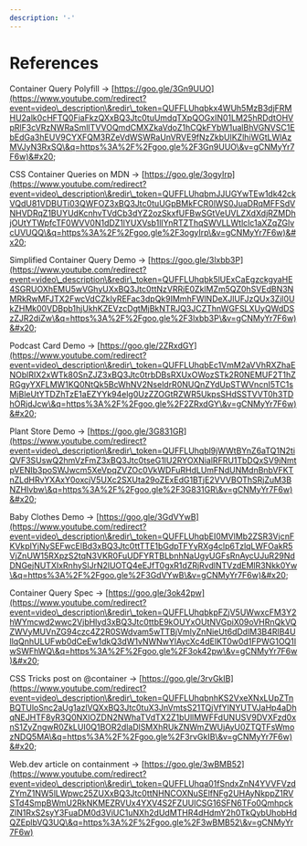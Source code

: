```yaml
---
description: '-'
---
```


# References

Container Query Polyfill → [https://goo.gle/3Gn9UUO](https://www.youtube.com/redirect?event=video\_description\&redir\_token=QUFFLUhqbkx4WUh5MzB3djFRMHU2alk0cHFTQ0FiaFkzQXxBQ3Jtc0tuUmdqTXpQOGxIN01LM25hRDdtOHVpRlF3cVRzNWRaSmlITVVOQmdCMXZkaVdoZ1hCQkFYbW1ualBhVGNVSC1EbEdGa3hEUV9CYXFQM3RZeVdWSWRaUnVRVE9fNzZkbUlKZlhiWGtLWlAzMVJyN3RxSQ\&q=https%3A%2F%2Fgoo.gle%2F3Gn9UUO\&v=gCNMyYr7F6w)&#x20;

CSS Container Queries on MDN → [https://goo.gle/3ogyIrp](https://www.youtube.com/redirect?event=video\_description\&redir\_token=QUFFLUhqbmJJUGYwTEw1dk42ckVQdU81VDBUTi03QWFOZ3xBQ3Jtc0tuUGpBMkFCR0lWS0JuaDRqMFFSdVNHVDRqZ1BUYUdKcnhvTVdCb3dYZ2ozSkxfUFBwSGtVeUVLZXdXdjRZMDhjOUtYTWpfcTF0WVV0N1dDZ1lYUXVsb1lIYnRTZThqSWVLLWtlclc1aXZqZGlvcUVUQQ\&q=https%3A%2F%2Fgoo.gle%2F3ogyIrp\&v=gCNMyYr7F6w)&#x20;

Simplified Container Query Demo → [https://goo.gle/3lxbb3P](https://www.youtube.com/redirect?event=video\_description\&redir\_token=QUFFLUhqbk5lUExCaEgzckgyaHE4SGRUOXhEMU5wVGhyUXxBQ3Jtc0ttNzVRRjE0ZklMZm5QZ0hSVEdBN3NMRkRwMFJTX2FwcVdCZkIyREFac3dpQk9IMmhFWlNDeXJlUFJzQUx3Zjl0UkZHMk00VDBpb1hjUkhKZEVzcDgtMjBkNTRJQ3JCZThnWGFSLXUyQWdDSzZJR2diZw\&q=https%3A%2F%2Fgoo.gle%2F3lxbb3P\&v=gCNMyYr7F6w)&#x20;

Podcast Card Demo → [https://goo.gle/2ZRxdGY](https://www.youtube.com/redirect?event=video\_description\&redir\_token=QUFFLUhqbEc1VmM2aVVhRXZhaENOblRIX2xWTk80SnZJZ3xBQ3Jtc0trbDBsRXUxOWozSTk2R0NEMUF2T1hZRGgyYXFLMW1KQ0NtQk5BcWhNV2NseldrR0NUQnZYdUpSTWVncnI5TC1sMjBleUtYTDZhTzE1aEZYYk94elg0UzZZOGtRZWR5UkpsSHdSSTVVT0h3TDhORjdJcw\&q=https%3A%2F%2Fgoo.gle%2F2ZRxdGY\&v=gCNMyYr7F6w)&#x20;

Plant Store Demo → [https://goo.gle/3G831GR](https://www.youtube.com/redirect?event=video\_description\&redir\_token=QUFFLUhqbl9jWWtBYnZ6aTQ1N2tiQVF3SUswQ2hmVzFmZ3xBQ3Jtc0tseG1lU2RYOXNialRFRU1TbDQxSV9jNmtpVENIb3poSWJwcm5XeVpqZVZOc0VkWDFuRHdLUmFNdUNMdnBnbVFKTnZLdHRvYXAxY0oxcjV5UXc2SXUta29oZExEdG1BTjE2VVVBOThSRjZuM3BNZHlvbw\&q=https%3A%2F%2Fgoo.gle%2F3G831GR\&v=gCNMyYr7F6w)&#x20;

Baby Clothes Demo → [https://goo.gle/3GdVYwB](https://www.youtube.com/redirect?event=video\_description\&redir\_token=QUFFLUhqbEI0MVlMb2ZSR3VjcnFKVkpIYjNySEFwcElBd3xBQ3Jtc0ttTTE1bGdpTFYyRXg4clp6TzlqLWFOakR5VjZnUW15RXpzS2tqN3VKR0FuUDFYRTBLbnhNaUgyUGFsRnAycUJuR29NdDNGejNUTXIxRnhySlJrN2lUOTQ4eEJfT0gxR1dZRjRvdlNTVzdEMlR3Nkk0Yw\&q=https%3A%2F%2Fgoo.gle%2F3GdVYwB\&v=gCNMyYr7F6w)&#x20;

Container Query Spec → [https://goo.gle/3ok42pw](https://www.youtube.com/redirect?event=video\_description\&redir\_token=QUFFLUhqbkpFZjV5UWwxcFM3Y2hWYmcwd2wwc2VjbHlyd3xBQ3Jtc0ttbE9kOUYxOUtNVGpiX09oVHRnQkVQZWVyMUVnZG94czc4Z2R0SWdvam5wTTBjVmlyZnNieUt6dDdlM3B4RlB4UllqQnhULUFwb0dCeEw1dkQ3dW1vNWNwYlAycXc4dElKT0w0d1FPWG1OQ1IwSWFhWQ\&q=https%3A%2F%2Fgoo.gle%2F3ok42pw\&v=gCNMyYr7F6w)&#x20;

CSS Tricks post on @container → [https://goo.gle/3rvGkIB](https://www.youtube.com/redirect?event=video\_description\&redir\_token=QUFFLUhqbnhKS2VxeXNxLUpZTnBQTUloSnc2aUg1azlVQXxBQ3Jtc0tuX3JnVmtsS21TQjVfYlNYUTVJaHp4aDhqNEJHTF8yR3Q0NXlOZDN2NWhaTVdTX2Z1bUllMWFFdUNUSV9DVXFzd0xnS1ZyZngwR0ZkLUI0Q1BOR2dlaDlSMXhRUkZNWmZWUjAyU0ZTQTFsWmozNDQ5MA\&q=https%3A%2F%2Fgoo.gle%2F3rvGkIB\&v=gCNMyYr7F6w)&#x20;

Web.dev article on containment → [https://goo.gle/3wBMB52](https://www.youtube.com/redirect?event=video\_description\&redir\_token=QUFFLUhqa01fSndxZnN4YVVFVzdZYmZ1NW5lLWpwc25ZUXxBQ3Jtc0ttNHNCOXNuSElfNFg2UHAyNkppZ1RVSTd4SmpBWmU2RkNKMEZRVUx4YXV4S2FZUUlCSG16SFN6TFo0QmhpckZlN1RxS2syY3FuaDM0d3ViUC1uNXh2dUdMTHR4dHdmY2h0TkQybUhobHdQZEplbVQ3UQ\&q=https%3A%2F%2Fgoo.gle%2F3wBMB52\&v=gCNMyYr7F6w)

























